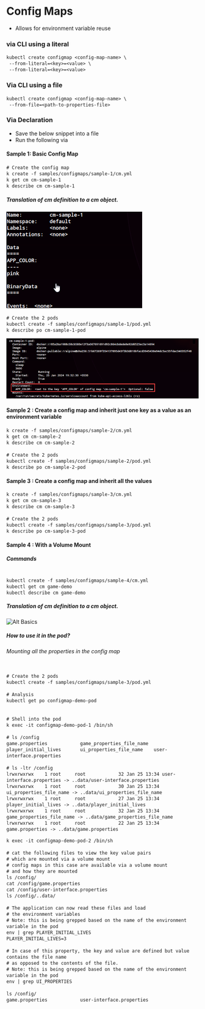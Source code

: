 # Config Maps


* Allows for environment variable reuse

### via CLI using a literal
```
kubectl create configmap <config-map-name> \
 --from-literal=<key>=<value> \
 --from-literal=<key>=<value> 
```
### Via CLI using a file 
```
kubectl create configmap <config-map-name> \
 --from-file=<path-to-properties-file>
```

### Via Declaration

* Save the below snippet into a file
* Run the following via 

#### Sample 1:  Basic Config Map

```shell
# Create the config map
k create -f samples/configmaps/sample-1/cm.yml
k get cm cm-sample-1
k describe cm cm-sample-1
```
#####  Translation of cm definition to a cm object.
![Alt Basics](docs/images/cm/sample-1/cm.png)

```shell
# Create the 2 pods
kubectl create -f samples/configmaps/sample-1/pod.yml
k describe po cm-sample-1-pod
```

![Alt Basics](docs/images/cm/sample-1/pod.png)

#### Sample 2 : Create a config map and inherit just one key as a value as an environment variable

```shell
k create -f samples/configmaps/sample-2/cm.yml
k get cm cm-sample-2
k describe cm cm-sample-2

# Create the 2 pods
kubectl create -f samples/configmaps/sample-2/pod.yml
k describe po cm-sample-2-pod
```

#### Sample 3 : Create a config map and inherit all the values

```shell
k create -f samples/configmaps/sample-3/cm.yml
k get cm cm-sample-3
k describe cm cm-sample-3

# Create the 2 pods
kubectl create -f samples/configmaps/sample-3/pod.yml
k describe po cm-sample-3-pod
```

#### Sample 4 : With a Volume Mount


##### Commands
```shell

kubectl create -f samples/configmaps/sample-4/cm.yml
kubectl get cm game-demo
kubectl describe cm game-demo
```
#####  Translation of cm definition to a cm object.
![Alt Basics](docs/images/cm/cm.png/cm-desc.png)

##### How to use it in the pod?

###### Mounting all the properties in the config map
```shell

# Create the 2 pods
kubectl create -f samples/configmaps/sample-3/pod.yml

# Analysis
kubectl get po configmap-demo-pod


# Shell into the pod
k exec -it configmap-demo-pod-1 /bin/sh

# ls /config
game.properties            game_properties_file_name  player_initial_lives       ui_properties_file_name    user-interface.properties

# ls -ltr /config
lrwxrwxrwx    1 root     root            32 Jan 25 13:34 user-interface.properties -> ..data/user-interface.properties
lrwxrwxrwx    1 root     root            30 Jan 25 13:34 ui_properties_file_name -> ..data/ui_properties_file_name
lrwxrwxrwx    1 root     root            27 Jan 25 13:34 player_initial_lives -> ..data/player_initial_lives
lrwxrwxrwx    1 root     root            32 Jan 25 13:34 game_properties_file_name -> ..data/game_properties_file_name
lrwxrwxrwx    1 root     root            22 Jan 25 13:34 game.properties -> ..data/game.properties

```

```shell
k exec -it configmap-demo-pod-2 /bin/sh

# cat the following files to view the key value pairs
# which are mounted via a volume mount
# config maps in this case are available via a volume mount
# and how they are mounted
ls /config/
cat /config/game.properties
cat /config/user-interface.properties
ls /config/..data/

# The application can now read these files and load
# the environment variables 
# Note: this is being grepped based on the name of the environment variable in the pod
env | grep PLAYER_INITIAL_LIVES
PLAYER_INITIAL_LIVES=3

# In case of this property, the key and value are defined but value contains the file name
# as opposed to the contents of the file.
# Note: this is being grepped based on the name of the environment variable in the pod
env | grep UI_PROPERTIES

ls /config/
game.properties            user-interface.properties
```

